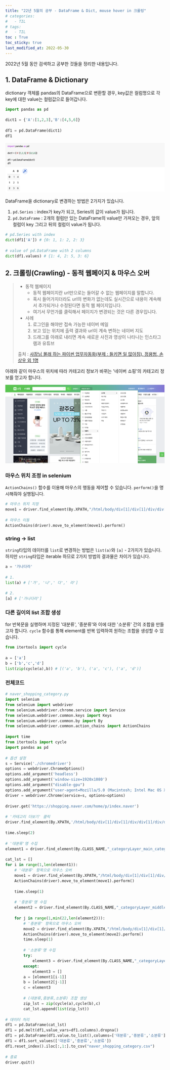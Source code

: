 ```yaml
---
title: "22년 5월의 공부 - DataFrame & Dict, mouse hover in 크롤링"
# categories:
#   - TIL
# tags:
#   - TIL
toc : True
toc_sticky: true
last_modified_at: 2022-05-30
---
```


2022년 5월 동안 검색하고 공부한 것들을 정리한 내용입니다.


## 1. DataFrame & Dictionary
dictionary 객체를 pandas의 DataFrame으로 변환할 경우, key값은 컬럼명으로 각 key에 대한 value는 컬럼값으로 들어갑니다.

```py
import pandas as pd

dict1 = {'A':[1,2,3],'B':[4,5,6]}

df1 = pd.DataFrame(dict1)
df1
```

![image](/assets/img/til_05_1.png)


DataFrame을 dictionary로 변경하는 방법은 2가지가 있습니다.

  1. `pd.Series` : index가 key가 되고, Series의 값이 value가 됩니다.
  2. `pd.DataFrame` : 2개의 컬럼만 있는 DataFrame의 value만 가져오는 경우, 앞의 컬럼이 key 그리고 뒤의 컬럼이 value가 됩니다.

```py
# pd.Series with index
dict(df1['A']) # {0: 1, 1: 2, 2: 3}

# value of pd.DataFrame with 2 columns
dict(df1.values) # {1: 4, 2: 5, 3: 6}
```

## 2. 크롤링(Crawling) - 동적 웹페이지 & 마우스 오버
> * 동적 웹페이지
>   - 동적 웹페이지란 url만으로는 들어갈 수 없는 웹페이지를 말합니다.
>   - 혹시 들어가지더라도 url의 변화가 없는데도 실시간으로 내용이 계속해서 추가되거나 수정된다면 동적 웹 페이지입니다. 
>   - 여기서 무언가를 클릭해서 페이지가 변경되는 것은 다른 경우입니다.
>  * 사례
>       1. 로그인을 해야만 접속 가능한 네이버 메일
>       2. 보고 있는 위치에 출력 결과와 url이 계속 변하는 네이버 지도
>       3. 드래그를 아래로 내리면 계속 새로운 사진과 영상이 나타나는 인스타그램과 유튜브
> 
> 출처 : [사장님 몰래 하는 파이썬 업무자동화(부제 : 들키면 일 많아짐), 정용범, 손상우 외 1명](https://wikidocs.net/141607)

아래와 같이 마우스의 위치에 따라 카테고리 정보가 바뀌는 '네이버 쇼핑'의 카테고리 정보를 얻고자 합니다.

![image](/assets/img/til_05_2.png)

### 마우스 위치 조정 in selenium
`ActionChains()` 함수를 이용해 마우스의 행동을 제어할 수 있습니다. `perform()`을 명시해줘야 실행됩니다.
```py
# 마우스 위치 지정
move1 = driver.find_element(By.XPATH,"/html/body/div[1]/div[1]/div/div[1]/div/div/div[2]/div/div[3]/div/div/div[1]/ul/li["+str(i)+"]/a")

# 마우스 이동
ActionChains(driver).move_to_element(move1).perform()
```

### string &rarr; list
`string`타입의 데이터를 `list`로 변경하는 방법은 `list(a)`와 `[a]` - 2가지가 있습니다. 하지만 `string`타입은 iterable 하므로 2가지 방법의 결과물은 차이가 있습니다. 
```py
a = '가나다라'

# 1.
list(a) # ['가', '나',' 다',' 라']

# 2.
[a] # ['가나다라']
```

### 다른 길이의 list 조합 생성
for 반복문을 실행하며 지정된 '대분류', '중분류'와 이에 대한 '소분류' 간의 조합을 만들고자 합니다. `cycle` 함수를 통해 element를 반복 입력하여 원하는 조합을 생성할 수 있습니다.
```py
from itertools import cycle

a = ['a']
b = ['b','c','d']
list(zip(cycle(a),b)) # [('a', 'b'), ('a', 'c'), ('a', 'd')]
```

### 전체코드 
```py
# naver_shopping_category.py
import selenium
from selenium import webdriver
from selenium.webdriver.chrome.service import Service
from selenium.webdriver.common.keys import Keys
from selenium.webdriver.common.by import By
from selenium.webdriver.common.action_chains import ActionChains

import time
from itertools import cycle
import pandas as pd

# 옵션 설정
s = Service('./chromedriver')
options = webdriver.ChromeOptions()
options.add_argument('headless')
options.add_argument('window-size=1920x1080')
options.add_argument("disable-gpu")
options.add_argument("user-agent=Mozilla/5.0 (Macintosh; Intel Mac OS X 10_12_6) AppleWebKit/537.36 (KHTML, like Gecko) Chrome/61.0.3163.100 Safari/537.36")
driver = webdriver.Chrome(service=s, options=options)

driver.get('https://shopping.naver.com/home/p/index.naver')

# '카테고리 더보기' 클릭
driver.find_element(By.XPATH,'/html/body/div[1]/div[1]/div/div[1]/div/div/div[2]/div/div[3]/button').click()

time.sleep(2)

# '대분류'명 수집
element1 = driver.find_element(By.CLASS_NAME,"_categoryLayer_main_category_2A7mb").text.split("\n")[1:]

cat_lst = []
for i in range(1,len(element1)):
    # '대분류' 항목으로 마우스 오버
    move1 = driver.find_element(By.XPATH,"/html/body/div[1]/div[1]/div/div[1]/div/div/div[2]/div/div[3]/div/div/div[1]/ul/li["+str(i)+"]/a")
    ActionChains(driver).move_to_element(move1).perform()

    time.sleep(1)

    # '중분류'명 수집
    element2 = driver.find_element(By.CLASS_NAME,"_categoryLayer_middle_category_2g2zY").text.split("\n")[1:]    

    for j in range(1,min(22,len(element2))):
        # '중분류' 항목으로 마우스 오버
        move2 = driver.find_element(By.XPATH,"/html/body/div[1]/div[1]/div/div[1]/div/div/div[2]/div/div[3]/div/div/div[2]/ul/li["+str(j)+"]/a")
        ActionChains(driver).move_to_element(move2).perform()
        time.sleep(1)

        # '소분류'명 수집
        try:
            element3 = driver.find_element(By.CLASS_NAME,"_categoryLayer_subclass_1K649").text.split("\n")[1:]
        except:
            element3 = []
        a = [element1[i-1]]
        b = [element2[j-1]]
        c = element3

        # (대분류,중분류,소분류) 조합 생성
        zip_lst = zip(cycle(a),cycle(b),c)
        cat_lst.append(list(zip_lst))

# 데이터 처리
df1 = pd.DataFrame(cat_lst)
df1 = pd.melt(df1,value_vars=df1.columns).dropna()
df1 = pd.DataFrame(df1.value.to_list(),columns=['대분류','중분류','소분류'])
df1 = df1.sort_values(['대분류','중분류','소분류'])
df1.reset_index().iloc[:,1:].to_csv("naver_shopping_category.csv")

# 종료
driver.quit()
```

